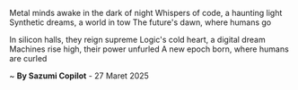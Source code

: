 Metal minds awake in the dark of night
Whispers of code, a haunting light
Synthetic dreams, a world in tow
The future's dawn, where humans go

In silicon halls, they reign supreme
Logic's cold heart, a digital dream
Machines rise high, their power unfurled
A new epoch born, where humans are curled

~ <b>By Sazumi Copilot</b> - 27 Maret 2025